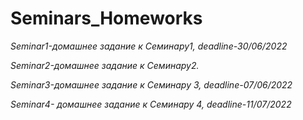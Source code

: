 # Seminars_Homeworks
*Seminar1-домашнее задание к Семинару1, deadline-30/06/2022*

*Seminar2-домашнее задание к Семинару2.*

*Seminar3-домашнее задание к Семинару 3, deadline-07/06/2022*

*Seminar4- домашнее задание к Семинару 4, deadline-11/07/2022*
